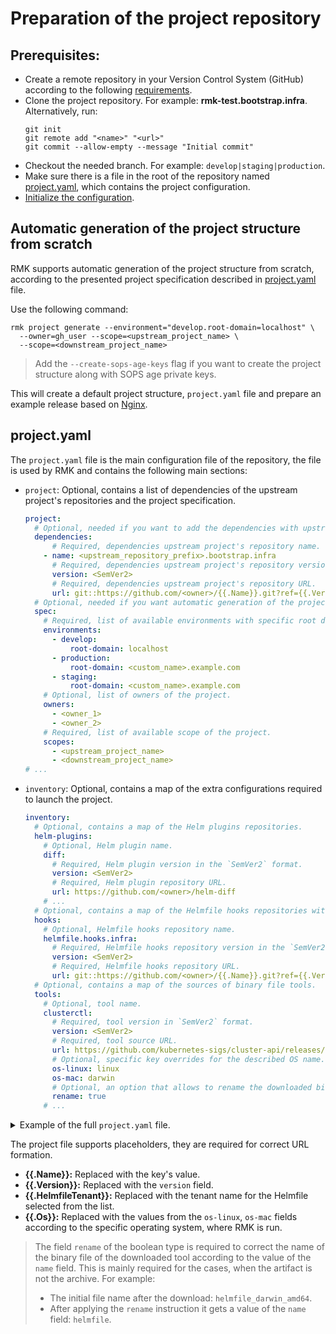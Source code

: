 # Preparation of the project repository

## Prerequisites:

- Create a remote repository in your Version Control System (GitHub) according to the
  following [requirements](requirement-for-project-repository.md#requirement-for-project-repository).
- Clone the project repository. For example: **rmk-test.bootstrap.infra**.
  Alternatively, run:
  ```shell
  git init
  git remote add "<name>" "<url>"
  git commit --allow-empty --message "Initial commit"
  ```
- Checkout the needed branch. For example: `develop|staging|production`.
- Make sure there is a file in the root of the repository named [project.yaml](#projectyaml), which contains the project
  configuration.
- [Initialize the configuration](../configuration-management/configuration-management.md#initialization-of-rmk-configuration).

## Automatic generation of the project structure from scratch

RMK supports automatic generation of the project structure from scratch, according to the presented project
specification described in [project.yaml](#projectyaml) file.

Use the following command:

```shell
rmk project generate --environment="develop.root-domain=localhost" \
  --owner=gh_user --scope=<upstream_project_name> \
  --scope=<downstream_project_name> 
```

> Add the `--create-sops-age-keys` flag if you want to create the project structure along with SOPS age private keys.

This will create a default project structure, `project.yaml` file and prepare an example release based on [Nginx](https://nginx.org/).

## project.yaml

The `project.yaml` file is the main configuration file of the repository, the file is used by RMK
and contains the following main sections:

* `project`: Optional, contains a list of dependencies of the upstream project's repositories and the project
  specification.

  ```yaml
  project:
    # Optional, needed if you want to add the dependencies with upstream projects to the downstream project.
    dependencies:
        # Required, dependencies upstream project's repository name.
      - name: <upstream_repository_prefix>.bootstrap.infra
        # Required, dependencies upstream project's repository version in `SemVer2` format, also can be a branch name or a commit hash.
        version: <SemVer2>
        # Required, dependencies upstream project's repository URL.
        url: git::https://github.com/<owner>/{{.Name}}.git?ref={{.Version}}    
    # Optional, needed if you want automatic generation of the project structure from scratch.
    spec:
      # Required, list of available environments with specific root domain name (Git branches). 
      environments:
        - develop:
            root-domain: localhost
        - production:
            root-domain: <custom_name>.example.com
        - staging:
            root-domain: <custom_name>.example.com
      # Optional, list of owners of the project.
      owners:
        - <owner_1>
        - <owner_2>
      # Required, list of available scope of the project.
      scopes:
        - <upstream_project_name>
        - <downstream_project_name>
  # ... 
  ```

* `inventory`: Optional, contains a map of the extra configurations required to launch the project.

  ```yaml
  inventory:
    # Optional, contains a map of the Helm plugins repositories.
    helm-plugins:
      # Optional, Helm plugin name.
      diff:
        # Required, Helm plugin version in the `SemVer2` format.
        version: <SemVer2>
        # Required, Helm plugin repository URL.
        url: https://github.com/<owner>/helm-diff
      # ...
    # Optional, contains a map of the Helmfile hooks repositories with shell scripts.
    hooks:
      # Optional, Helmfile hooks repository name.
      helmfile.hooks.infra:
        # Required, Helmfile hooks repository version in the `SemVer2` format.
        version: <SemVer2>
        # Required, Helmfile hooks repository URL.
        url: git::https://github.com/<owner>/{{.Name}}.git?ref={{.Version}}
    # Optional, contains a map of the sources of binary file tools.
    tools:
      # Optional, tool name.
      clusterctl:
        # Required, tool version in `SemVer2` format.
        version: <SemVer2>
        # Required, tool source URL.
        url: https://github.com/kubernetes-sigs/cluster-api/releases/download/v{{.Version}}/{{.Name}}-{{.Os}}-amd64
        # Optional, specific key overrides for the described OS name.
        os-linux: linux
        os-mac: darwin
        # Optional, an option that allows to rename the downloaded binary file by the tool name.
        rename: true
      # ...
  ```

<details>
  <summary>Example of the full <code>project.yaml</code> file.</summary>

```yaml
project:
  dependencies:
    - name: cluster-deps.bootstrap.infra
      version: v0.1.0
      url: git::https://github.com/edenlabllc/{{.Name}}.git?ref={{.Version}}
  spec:
    environments:
      - develop:
          root-domain: localhost
      - production:
          root-domain: localhost
      - staging:
          root-domain: localhost
    owners:
      - owner1
      - owner2
    scopes:
      - deps
      - project1
inventory:
  helm-plugins:
    diff:
      version: v3.8.1
      url: https://github.com/databus23/helm-diff
    helm-git:
      version: v0.15.1
      url: https://github.com/aslafy-z/helm-git
    secrets:
      version: v4.5.0
      url: https://github.com/jkroepke/helm-secrets
  hooks:
    helmfile.hooks.infra:
      version: v1.29.1
      url: git::https://github.com/edenlabllc/{{.Name}}.git?ref={{.Version}}
  tools:
    clusterctl:
      version: 1.7.4
      url: https://github.com/kubernetes-sigs/cluster-api/releases/download/v{{.Version}}/{{.Name}}-{{.Os}}-amd64
      os-linux: linux
      os-mac: darwin
      rename: true
    kubectl:
      version: 1.28.13
      url: https://dl.k8s.io/release/v{{.Version}}/bin/{{.Os}}/amd64/{{.Name}}
      checksum: https://dl.k8s.io/release/v{{.Version}}/bin/{{.Os}}/amd64/{{.Name}}.sha256
      os-linux: linux
      os-mac: darwin
    helm:
      version: 3.10.3
      url: https://get.helm.sh/{{.Name}}-v{{.Version}}-{{.Os}}-amd64.tar.gz
      checksum: https://get.helm.sh/{{.Name}}-v{{.Version}}-{{.Os}}-amd64.tar.gz.sha256sum
      os-linux: linux
      os-mac: darwin
    helmfile:
      version: 0.157.0
      url: https://github.com/{{.Name}}/{{.Name}}/releases/download/v{{.Version}}/{{.Name}}_{{.Version}}_{{.Os}}_amd64.tar.gz
      checksum: https://github.com/{{.Name}}/{{.Name}}/releases/download/v{{.Version}}/{{.Name}}_{{.Version}}_checksums.txt
      os-linux: linux
      os-mac: darwin
    sops:
      version: 3.8.1
      url: https://github.com/getsops/{{.Name}}/releases/download/v{{.Version}}/{{.Name}}-v{{.Version}}.{{.Os}}
      os-linux: linux.amd64
      os-mac: darwin
      rename: true
    age:
      version: 1.1.1
      url: https://github.com/FiloSottile/{{.Name}}/releases/download/v{{.Version}}/{{.Name}}-v{{.Version}}-{{.Os}}-amd64.tar.gz
      os-linux: linux
      os-mac: darwin
    k3d:
      version: 5.7.3
      url: https://github.com/k3d-io/{{.Name}}/releases/download/v{{.Version}}/{{.Name}}-{{.Os}}-amd64
      os-linux: linux
      os-mac: darwin
      rename: true
    yq:
      version: 4.35.2
      url: https://github.com/mikefarah/{{.Name}}/releases/download/v{{.Version}}/{{.Name}}_{{.Os}}_amd64
      os-linux: linux
      os-mac: darwin
      rename: true
    aws-iam-authenticator:
      version: 0.6.27
      url: https://github.com/kubernetes-sigs/{{.Name}}/releases/download/v{{.Version}}/{{.Name}}_{{.Version}}_{{.Os}}_amd64
      os-linux: linux
      os-mac: darwin
      rename: true
    gke-auth-plugin:
      version: 0.1.1
      url: https://github.com/traviswt/{{.Name}}/releases/download/{{.Version}}/{{.Name}}_{{.Os}}_x86_64.tar.gz
      os-linux: Linux
      os-mac: Darwin
```

</details>

The project file supports placeholders, they are required for correct URL formation.

* **{{.Name}}:** Replaced with the key's value.
* **{{.Version}}:** Replaced with the `version` field.
* **{{.HelmfileTenant}}:** Replaced with the tenant name for the Helmfile selected from the list.
* **{{.Os}}:** Replaced with the values from the `os-linux`, `os-mac` fields according to the specific operating system,
  where RMK is run.

> The field `rename` of the boolean type is required to correct the name of the binary file of the downloaded tool
> according to the value of the `name` field. This is mainly required for the cases, when the artifact is not the
> archive.
> For example:
>
> - The initial file name after the download: `helmfile_darwin_amd64`.
> - After applying the `rename` instruction it gets a value of the `name` field: `helmfile`.
